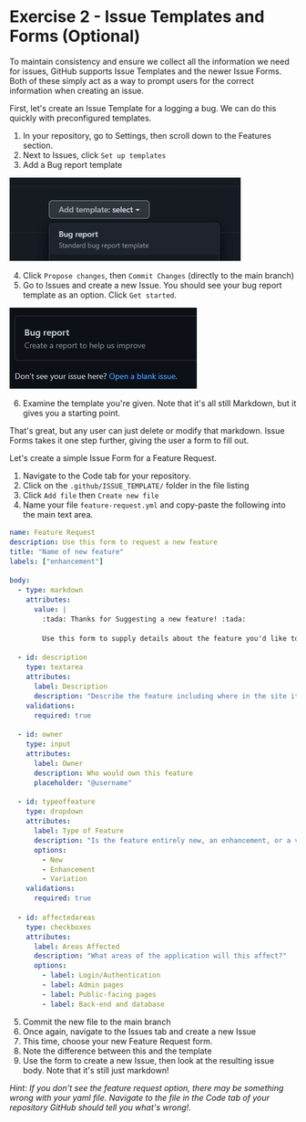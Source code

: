 # Exercise 2 - Issue Templates and Forms (Optional)

To maintain consistency and ensure we collect all the information we need for issues, GitHub supports Issue Templates and the newer Issue Forms. Both of these simply act as a way to prompt users for the correct information when creating an issue.

First, let's create an Issue Template for a logging a bug. We can do this quickly with preconfigured templates.

1. In your repository, go to Settings, then scroll down to the Features section.
2. Next to Issues, click `Set up templates`
3. Add a Bug report template

![Bug Report template](../../images/bug-report.png)

4. Click `Propose changes`, then `Commit Changes` (directly to the main branch)
5. Go to Issues and create a new Issue. You should see your bug report template as an option. Click `Get started`.

![Bug Report template choice](../../images/bug-report-issue-type.png)

6. Examine the template you're given. Note that it's all still Markdown, but it gives you a starting point.

That's great, but any user can just delete or modify that markdown. Issue Forms takes it one step further, giving the user a form to fill out.

Let's create a simple Issue Form for a Feature Request.

1. Navigate to the Code tab for your repository.
2. Click on the `.github/ISSUE_TEMPLATE/` folder in the file listing
3. Click `Add file` then `Create new file`
4. Name your file `feature-request.yml` and copy-paste the following into the main text area.

```yaml
name: Feature Request
description: Use this form to request a new feature
title: "Name of new feature"
labels: ["enhancement"]

body:
  - type: markdown
    attributes:
      value: |
        :tada: Thanks for Suggesting a new feature! :tada:
        
        Use this form to supply details about the feature you'd like to see.
  
  - id: description
    type: textarea
    attributes:
      label: Description
      description: "Describe the feature including where in the site it should live and what it should do"
    validations:
      required: true

  - id: owner
    type: input
    attributes:
      label: Owner 
      description: Who would own this feature
      placeholder: "@username"

  - id: typeoffeature
    type: dropdown
    attributes:
      label: Type of Feature
      description: "Is the feature entirely new, an enhancement, or a variation on an existing feature?"
      options:
        - New
        - Enhancement
        - Variation
    validations:
      required: true
      
  - id: affectedareas
    type: checkboxes
    attributes:
      label: Areas Affected
      description: "What areas of the application will this affect?"
      options:
        - label: Login/Authentication
        - label: Admin pages
        - label: Public-facing pages
        - label: Back-end and database
```

5. Commit the new file to the main branch
6. Once again, navigate to the Issues tab and create a new Issue
7. This time, choose your new Feature Request form.
8. Note the difference between this and the template
9. Use the form to create a new Issue, then look at the resulting issue body. Note that it's still just markdown!

_Hint: If you don't see the feature request option, there may be something wrong with your yaml file. Navigate to the file in the Code tab of your repository GitHub should tell you what's wrong!._